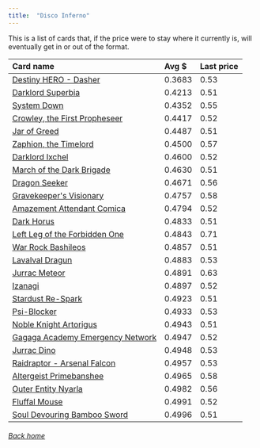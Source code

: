 ```yaml
---
title:  "Disco Inferno"
---
```


This is a list of cards that, if the price were to stay where it currently is, will eventually get in or out of the format.

| Card name | Avg $ | Last price |
| :-- | :-- | :-- |
[Destiny HERO - Dasher](https://db.ygoprodeck.com/card/?search=Destiny%20HERO%20-%20Dasher) | 0.3683 | 0.53 |
[Darklord Superbia](https://db.ygoprodeck.com/card/?search=Darklord%20Superbia) | 0.4213 | 0.51 |
[System Down](https://db.ygoprodeck.com/card/?search=System%20Down) | 0.4352 | 0.55 |
[Crowley, the First Propheseer](https://db.ygoprodeck.com/card/?search=Crowley,%20the%20First%20Propheseer) | 0.4417 | 0.52 |
[Jar of Greed](https://db.ygoprodeck.com/card/?search=Jar%20of%20Greed) | 0.4487 | 0.51 |
[Zaphion, the Timelord](https://db.ygoprodeck.com/card/?search=Zaphion,%20the%20Timelord) | 0.4500 | 0.57 |
[Darklord Ixchel](https://db.ygoprodeck.com/card/?search=Darklord%20Ixchel) | 0.4600 | 0.52 |
[March of the Dark Brigade](https://db.ygoprodeck.com/card/?search=March%20of%20the%20Dark%20Brigade) | 0.4630 | 0.51 |
[Dragon Seeker](https://db.ygoprodeck.com/card/?search=Dragon%20Seeker) | 0.4671 | 0.56 |
[Gravekeeper's Visionary](https://db.ygoprodeck.com/card/?search=Gravekeeper's%20Visionary) | 0.4757 | 0.58 |
[Amazement Attendant Comica](https://db.ygoprodeck.com/card/?search=Amazement%20Attendant%20Comica) | 0.4794 | 0.52 |
[Dark Horus](https://db.ygoprodeck.com/card/?search=Dark%20Horus) | 0.4833 | 0.51 |
[Left Leg of the Forbidden One](https://db.ygoprodeck.com/card/?search=Left%20Leg%20of%20the%20Forbidden%20One) | 0.4843 | 0.71 |
[War Rock Bashileos](https://db.ygoprodeck.com/card/?search=War%20Rock%20Bashileos) | 0.4857 | 0.51 |
[Lavalval Dragun](https://db.ygoprodeck.com/card/?search=Lavalval%20Dragun) | 0.4883 | 0.53 |
[Jurrac Meteor](https://db.ygoprodeck.com/card/?search=Jurrac%20Meteor) | 0.4891 | 0.63 |
[Izanagi](https://db.ygoprodeck.com/card/?search=Izanagi) | 0.4897 | 0.52 |
[Stardust Re-Spark](https://db.ygoprodeck.com/card/?search=Stardust%20Re-Spark) | 0.4923 | 0.51 |
[Psi-Blocker](https://db.ygoprodeck.com/card/?search=Psi-Blocker) | 0.4933 | 0.53 |
[Noble Knight Artorigus](https://db.ygoprodeck.com/card/?search=Noble%20Knight%20Artorigus) | 0.4943 | 0.51 |
[Gagaga Academy Emergency Network](https://db.ygoprodeck.com/card/?search=Gagaga%20Academy%20Emergency%20Network) | 0.4947 | 0.52 |
[Jurrac Dino](https://db.ygoprodeck.com/card/?search=Jurrac%20Dino) | 0.4948 | 0.53 |
[Raidraptor - Arsenal Falcon](https://db.ygoprodeck.com/card/?search=Raidraptor%20-%20Arsenal%20Falcon) | 0.4957 | 0.53 |
[Altergeist Primebanshee](https://db.ygoprodeck.com/card/?search=Altergeist%20Primebanshee) | 0.4965 | 0.58 |
[Outer Entity Nyarla](https://db.ygoprodeck.com/card/?search=Outer%20Entity%20Nyarla) | 0.4982 | 0.56 |
[Fluffal Mouse](https://db.ygoprodeck.com/card/?search=Fluffal%20Mouse) | 0.4991 | 0.52 |
[Soul Devouring Bamboo Sword](https://db.ygoprodeck.com/card/?search=Soul%20Devouring%20Bamboo%20Sword) | 0.4996 | 0.51 |

###### [Back home](index)